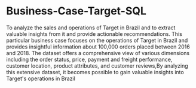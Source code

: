 # Business-Case-Target-SQL
To analyze the sales and operations of Target in Brazil and to extract valuable insights from it and provide actionable recommendations.
This particular business case focuses on the operations of Target in Brazil and provides insightful information about 100,000 orders placed between 2016 and 2018. The dataset offers a comprehensive view of various dimensions including the order status, price, payment and freight performance, customer location, product attributes, and customer reviews,By analyzing this extensive dataset, it becomes possible to gain valuable insights into Target's operations in Brazil
